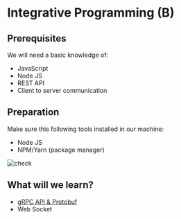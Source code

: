 # Integrative Programming (B)

## Prerequisites
We will need a basic knowledge of:

* JavaScript
* Node JS
* REST API
* Client to server communication

## Preparation
Make sure this following tools installed in our machine:

* Node JS
* NPM/Yarn (package manager)

![check](img/check-installation.png)

## What will we learn?
* [gRPC API & Protobuf](./grpc)
* Web Socket

